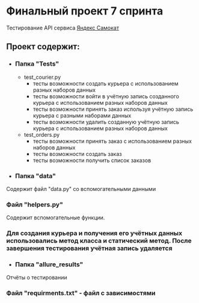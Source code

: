 # Финальный проект 7 спринта

Тестирование API сервисa [Яндекс Самокат](https://qa-scooter.praktikum-services.ru/docs/#api-Courier-DeleteCourier)

## Проект содержит:
- ### Папка "Tests"
  + test_courier.py
    - тесты возможности создать курьера с использованием разных наборов данных
    - тесты возможности войти в учётную запись созданного курьера с использованием разных наборов данных
    - тесты возможности принять заказ используя учётную запись курьера с разными наборами данных
    - тесты возможности удалить созданную учётную запись курьера с использованием разных наборов данных
  + test_orders.py
    - тесты возможности принять заказ с использованием разных наборов данных
    - тесты возможности создать заказ
    - тесты возможности получить список заказов

- ### Папка "data"
Содержит файл "data.py" со вспомогательными данными

### Файл "helpers.py"
Содержит вспомогательные функции.

### Для создания курьера и получения его учётных данных использовались метод класса и статический метод. После завершения тестирования учётная запись удаляется

- ### Папка "allure_results"
Отчёты о тестировании

### Файл "requirments.txt" - файл с зависимостями

